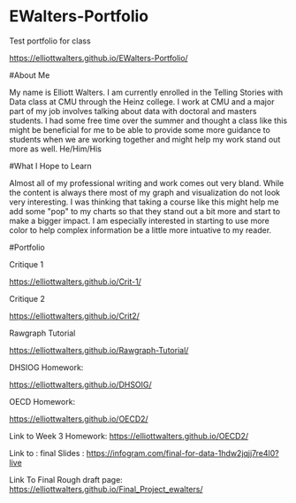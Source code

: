 # EWalters-Portfolio
Test portfolio for class

https://elliottwalters.github.io/EWalters-Portfolio/

#About Me

My name is Elliott Walters. I am currently enrolled in the Telling Stories with Data class at CMU through the Heinz college. I work at CMU and a major part of my job involves talking about data with doctoral and masters students. I had some free time over the summer and thought a class like this might be beneficial for me to be able to provide some more guidance to students when we are working together and might help my work stand out more as well. He/Him/His

#What I Hope to Learn

Almost all of my professional writing and work comes out very bland. While the content is always there most of my graph and visualization do not look very interesting. I was thinking that taking a course like this might help me add some "pop" to my charts so that they stand out a bit more and start to make a bigger impact. I am especially interested in starting to use more color to help complex information be a little more intuative to my reader.

#Portfolio

Critique 1

https://elliottwalters.github.io/Crit-1/

Critique 2

https://elliottwalters.github.io/Crit2/

Rawgraph Tutorial

https://elliottwalters.github.io/Rawgraph-Tutorial/

DHSIOG Homework:

https://elliottwalters.github.io/DHSOIG/

OECD Homework:

https://elliottwalters.github.io/OECD2/


Link to Week 3 Homework: https://elliottwalters.github.io/OECD2/

Link to : final Slides : https://infogram.com/final-for-data-1hdw2jqjj7re4l0?live

Link To Final Rough draft page: https://elliottwalters.github.io/Final_Project_ewalters/
